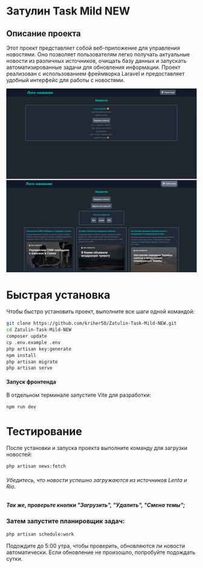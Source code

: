 # Затулин Task Mild NEW

## Описание проекта
Этот проект представляет собой веб-приложение для управления новостями. Оно позволяет пользователям легко получать актуальные новости из различных источников, очищать базу данных и запускать автоматизированные задачи для обновления информации. Проект реализован с использованием фреймворка Laravel и предоставляет удобный интерфейс для работы с новостями.

![start](image/start.png)
![end](image/end.png)

# Быстрая установка
Чтобы быстро установить проект, выполните все шаги одной командой:

```bash
git clone https://github.com/kriher50/Zatulin-Task-Mild-NEW.git
cd Zatulin-Task-Mild-NEW
composer update
cp .env.example .env
php artisan key:generate
npm install
php artisan migrate
php artisan serve
```
#### Запуск фронтенда
В отдельном терминале запустите Vite для разработки:
```bash
npm run dev
```

# Тестирование
После установки и запуска проекта выполните команду для загрузки новостей:
```bash
php artisan news:fetch
```
###### Убедитесь, что новости успешно загружаются из источников Lenta и Rio.
##### Так же, проверьте кнопки "Загрузить", "Удалить", "Смена темы";

### Затем запустите планировщик задач:
```bash
php artisan schedule:work
```
Подождите до 5:00 утра, чтобы проверить, обновляются ли новости автоматически. Если обновление не произошло, попробуйте подождать сутки.
